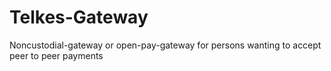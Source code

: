 # Telkes-Gateway
Noncustodial-gateway or open-pay-gateway for persons wanting to accept peer to peer payments 
